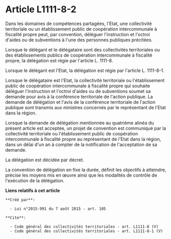 # Article L1111-8-2

Dans les domaines de compétences partagées, l'Etat, une collectivité territoriale ou un établissement public de coopération
intercommunale à fiscalité propre peut, par convention, déléguer l'instruction et l'octroi d'aides ou de subventions à l'une
des personnes publiques précitées. 

Lorsque le délégant et le délégataire sont des collectivités territoriales ou des établissements publics de coopération
intercommunale à fiscalité propre, la délégation est régie par l'article L. 1111-8. 

Lorsque le délégant est l'Etat, la délégation est régie par l'article L. 1111-8-1. 

Lorsque le délégataire est l'Etat, la collectivité territoriale ou l'établissement public de coopération intercommunale à
fiscalité propre qui souhaite déléguer l'instruction et l'octroi d'aides ou de subventions soumet sa demande pour avis à la
conférence territoriale de l'action publique. La demande de délégation et l'avis de la conférence territoriale de l'action
publique sont transmis aux ministres concernés par le représentant de l'Etat dans la région. 

Lorsque la demande de délégation mentionnée au quatrième alinéa du présent article est acceptée, un projet de convention est
communiqué par la collectivité territoriale ou l'établissement public de coopération intercommunale à fiscalité propre au
représentant de l'Etat dans la région, dans un délai d'un an à compter de la notification de l'acceptation de sa demande. 

La délégation est décidée par décret. 

La convention de délégation en fixe la durée, définit les objectifs à atteindre, précise les moyens mis en œuvre ainsi que
les modalités de contrôle de l'exécution de la délégation.

**Liens relatifs à cet article**

	**Créé par**:

	  - Loi n°2015-991 du 7 août 2015 - art. 105

	**Cite**:

	  - Code général des collectivités territoriales - art. L1111-8 (V)
	  - Code général des collectivités territoriales - art. L1111-8-1 (V)
